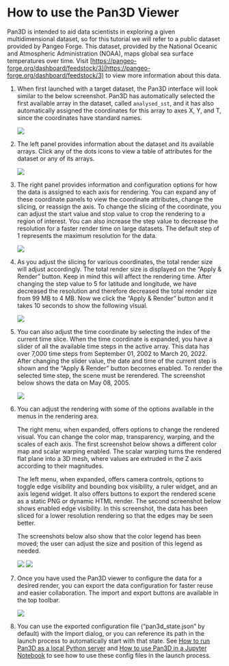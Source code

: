 # How to use the Pan3D Viewer

Pan3D is intended to aid data scientists in exploring a given multidimensional dataset, so for this tutorial we will refer to a public dataset provided by Pangeo Forge. This dataset, provided by the National Oceanic and Atmospheric Administration (NOAA), maps global sea surface temperatures over time.  Visit [https://pangeo-forge.org/dashboard/feedstock/3](https://pangeo-forge.org/dashboard/feedstock/3) to view more information about this data.

1. When first launched with a target dataset, the Pan3D interface will look similar to the below screenshot. Pan3D has automatically selected the first available array in the dataset, called `analysed_sst`, and it has also automatically assigned the coordinates for this array to axes X, Y, and T, since the coordinates have standard names.

    ![](../images/1.png)

2. The left panel provides information about the dataset and its available arrays. Click any of the dots icons to view a table of attributes for the dataset or any of its arrays.

    ![](../images/2.png)

3. The right panel provides information and configuration options for how the data is assigned to each axis for rendering. You can expand any of these coordinate panels to view the coordinate attributes, change the slicing, or reassign the axis. To change the slicing of the coordinate, you can adjust the start value and stop value to crop the rendering to a region of interest. You can also increase the step value to decrease the resolution for a faster render time on large datasets. The default step of 1 represents the maximum resolution for the data.

    ![](../images/3.png)

4. As you adjust the slicing for various coordinates, the total render size will adjust accordingly. The total render size is displayed on the “Apply & Render” button. Keep in mind this will affect the rendering time. After changing the step value to 5 for latitude and longitude, we have decreased the resolution and therefore decreased the total render size from 99 MB to 4 MB. Now we click the “Apply & Render” button and it takes 10 seconds to show the following visual.

    ![](../images/4.png)

5. You can also adjust the time coordinate by selecting the index of the current time slice. When the time coordinate is expanded, you have a slider of all the available time steps in the active array. This data has over 7,000 time steps from September 01, 2002 to March 20, 2022. After changing the slider value, the date and time of the current step is shown and the “Apply & Render” button becomes enabled. To render the selected time step, the scene must be rerendered. The screenshot below shows the data on May 08, 2005.

    ![](../images/5.png)

6. You can adjust the rendering with some of the options available in the menus in the rendering area.

    The right menu, when expanded, offers options to change the rendered visual. You can change the color map, transparency, warping, and the scales of each axis. The first screenshot below shows a different color map and scalar warping enabled. The scalar warping turns the rendered flat plane into a 3D mesh, where values are extruded in the Z axis according to their magnitudes.

    The left menu, when expanded, offers camera controls, options to toggle edge visibility and bounding box visibility, a ruler widget, and an axis legend widget. It also offers buttons to export the rendered scene as a static PNG or dynamic HTML render. The second screenshot below shows enabled edge visibility. In this screenshot, the data has been sliced for a lower resolution rendering so that the edges may be seen better.

    The screenshots below also show that the color legend has been moved; the user can adjust the size and position of this legend as needed.

    ![](../images/6.png)
    ![](../images/9.png)

7. Once you have used the Pan3D viewer to configure the data for a desired render, you can export the data configuration for faster reuse and easier collaboration. The import and export buttons are available in the top toolbar.

    ![](../images/7.png)

8. You can use the exported configuration file (“pan3d_state.json” by default) with the Import dialog, or you can reference its path in the launch process to automatically start with that state. See [How to run Pan3D as a local Python server](./local_server.md) and [How to use Pan3D in a Jupyter Notebook](./jupyter_notebook.md) to see how to use these config files in the launch process.
